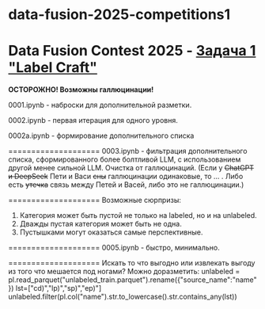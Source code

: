 # data-fusion-2025-competitions1
Data Fusion Contest 2025 - <a href='https://ods.ai/competitions/data-fusion2025-labelcraft' target='_blank'>Задача 1 "Label Craft"</a>
====================================

<b>ОСТОРОЖНО! Возможны галлюцинации!</b>

0001.ipynb - наброски для дополнительной разметки.

0002.ipynb - первая итерация для одного уровня. 

0002a.ipynb - формирование дополнительного списка

====================
0003.ipynb - фильтрация дополнительного списка, сформированного более болтливой LLM, с использованием другой менее сильной LLM. 
Очистка от галлюцинаций.  (Если у <del>ChatGPT и DeepSeek</del> Пети и Васи <del>сны</del> галлюцинации одинаковые, то … . Либо есть <del>утечка</del> связь между Петей и Васей, либо это не галлюцинации.)

====================
Возможные сюрпризы:
1) Категория может быть пустой не только на labeled, но и на unlabeled.
2) Дважды пустая категория может быть не одна.
3) Пустышками могут оказаться самые перспективные.

====================
0005.ipynb - быстро, минимально.  

====================
Искать то что выгодно или извлекать выгоду из того что мешается под ногами?
Можно доразметить: 
unlabeled = pl.read_parquet("unlabeled_train.parquet").rename({"source_name":"name"})
lst=["cd)","lp)","sp)","ep)"]
unlabeled.filter(pl.col("name").str.to_lowercase().str.contains_any(lst))
